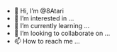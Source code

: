 - 👋 Hi, I’m @8Atari
- 👀 I’m interested in ...
- 🌱 I’m currently learning ...
- 💞️ I’m looking to collaborate on ...
- 📫 How to reach me ...

<!---
8Atari/8Atari is a ✨ special ✨ repository because its `README.md` (this file) appears on your GitHub profile.
You can click the Preview link to take a look at your changes.
--->

